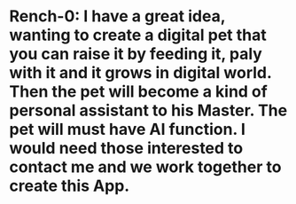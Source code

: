 # Rench-0: I have a great idea, wanting to create a digital pet that you can raise it by feeding it, paly with it and it grows in digital world. Then the pet will become a kind of personal assistant to his Master. The pet will must have AI function. I would need those interested to contact me and we work together to create this App. 
